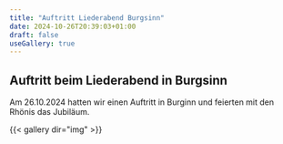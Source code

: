 ```yaml
---
title: "Auftritt Liederabend Burgsinn"
date: 2024-10-26T20:39:03+01:00
draft: false
useGallery: true
---
```

 
## Auftritt beim Liederabend in Burgsinn

Am 26.10.2024 hatten wir einen Auftritt in Burginn und feierten mit den Rhönis das Jubiläum.

{{< gallery dir="img" >}}